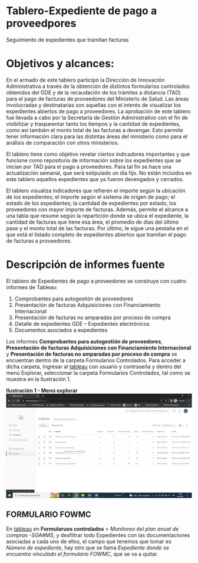 # Tablero-Expediente de pago a proveedpores
Seguimiento de expedientes que tramitan facturas

# Objetivos y alcances:

En el armado de este tablero participó la Dirección de Innovación Administrativa a través de la obtención de distintos formularios controlados obtenidos del GDE y de la recaudación de los trámites a distancia (TAD) para el pago de facturas de proveedores del Ministerio de Salud. 
Las áreas involucradas y destinatarias son aquellas con el interés de visualizar los expedientes abiertos de pago a proveedores. La aprobación de este tablero fue llevada a cabo por la Secretaría de Gestión Administrativo con el fin de visibilizar y trasparentar tanto los tiempos y la cantidad de expedientes, como así también el monto total de las facturas a devengar. Esto permite tener información clara para las distintas áreas del ministerio como para el análisis de comparación con otros ministerios. 

El tablero tiene como objetivo revelar ciertos indicadores importantes y que funcione como repositorio de información sobre los expedientes que se inician por TAD para el pago a proveedores. Para tal fin se hace una actualización semanal, que será estipulado un día fijo. No están incluidos en este tablero aquellos expedientes que ya fueron devengados y cerrados. 

El tablero visualiza indicadores que refieren el importe según la ubicación de los expedientes; el importe según el sistema de origen de pago; el estado de los expedientes; la cantidad de expedientes por estado; los proveedores con mayor importe de facturas.
Además, permite el alcance a una tabla que resume según la repartición donde se ubica el expediente, la cantidad de facturas que tiene esa área, el promedio de días del último pase y el monto total de las facturas. 
Por último, le sigue una pestaña en el que está el listado completo de expedientes abiertos que tramitan el pago de facturas a proveedores.

# Descripción de informes fuente

El tablero de Expedientes de pago a proveedores se construye con cuatro informes de Tableau:
1. Comprobantes para autogestión de proveedores
2. Presentación de facturas Adquisiciones con Financiamiento Internacional
3. Presentación de facturas no amparadas por proceso de compra
4. Detalle de expedientes GDE – Expedientes electrónicos
5. Documentos asociados a expedientes

Los informes **Comprobantes para autogestión de proveedores**, **Presentación de facturas Adquisiciones con Financiamiento Internacional** y **Presentación de facturas no amparadas por proceso de compra** se encuentran dentro de la carpeta Formularios Controlados. Para acceder a dicha carpeta, ingresar al [tableau](https://reportes.gob.ar) con usuario y contraseña y dentro del menú Explorar, seleccionar la carpeta Formularios Controlados, tal como se muestra en la Ilustración 1.


**Ilustración 1 - Menú explorar**
[![Esta es una imagen de ejemplo](imagen1_funcional.jpg)](imagen1_funcional.jpg)


## FORMULARIO FOWMC ##

En [tableau](https://reportes.gob.ar) en **Formularuos controlados** > *Monitoreo del plan anual de compras -SGA#MS*, y desfiltrar todo Expedientes con las documentaciones asociadas a cada uno de ellos, el campo que tenemos que tomar es *Número de expediente*, hay otro que se llama *Expediente donde se encuentra vinculado el formulario FOWMC*, que se va a quitar.
